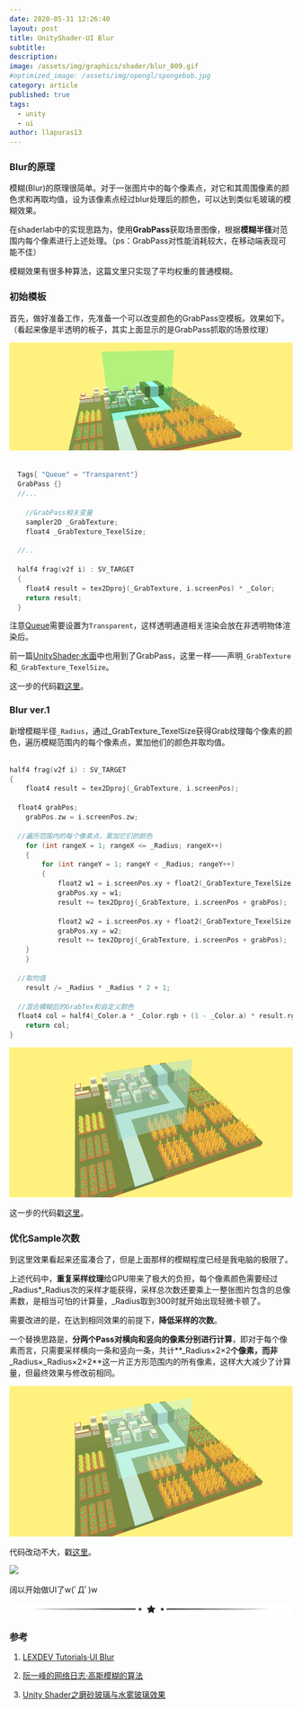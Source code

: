 ```yaml
---
date: 2020-05-31 12:26:40
layout: post
title: UnityShader·UI Blur
subtitle: 
description: 
image: /assets/img/graphics/shader/blur_009.gif
#optimized_image: /assets/img/opengl/spongebob.jpg
category: article
published: true
tags:
  - unity
  - ui
author: llapuras13
---
```


### Blur的原理

模糊(Blur)的原理很简单。对于一张图片中的每个像素点，对它和其周围像素的颜色求和再取均值，设为该像素点经过blur处理后的颜色，可以达到类似毛玻璃的模糊效果。

在shaderlab中的实现思路为，使用**GrabPass**获取场景图像，根据**模糊半径**对范围内每个像素进行上述处理。（ps：GrabPass对性能消耗较大，在移动端表现可能不佳）

模糊效果有很多种算法，这篇文里只实现了平均权重的普通模糊。

### 初始模板

首先，做好准备工作，先准备一个可以改变颜色的GrabPass空模板。效果如下。（看起来像是半透明的板子，其实上面显示的是GrabPass抓取的场景纹理）

![](/assets/img/graphics/shader/blur_000.png)

```cpp

  Tags{ "Queue" = "Transparent"}
  GrabPass {}
  //...

	//GrabPass相关变量
	sampler2D _GrabTexture;
	float4 _GrabTexture_TexelSize;

  //..
  
  half4 frag(v2f i) : SV_TARGET
  {
    float4 result = tex2Dproj(_GrabTexture, i.screenPos) * _Color;			
    return result;
  }
```

注意[Queue](https://docs.unity3d.com/Manual/SL-SubShaderTags.html)需要设置为``Transparent``，这样透明通道相关渲染会放在非透明物体渲染后。

前一篇[UnityShader·水面](../UnityShader-水面/)中也用到了GrabPass，这里一样——声明``_GrabTexture``和``_GrabTexture_TexelSize``。

这一步的代码戳[这里](https://github.com/llapuras/ShaderLib/blob/master/UIBlur/BlurUI_000.shader)。

### Blur ver.1

新增模糊半径``_Radius``，通过_GrabTexture_TexelSize获得Grab纹理每个像素的颜色，遍历模糊范围内的每个像素点，累加他们的颜色并取均值。

```cpp

half4 frag(v2f i) : SV_TARGET
{
	float4 result = tex2Dproj(_GrabTexture, i.screenPos);
	
  float4 grabPos;
	grabPos.zw = i.screenPos.zw;

  //遍历范围内的每个像素点，累加它们的颜色
	for (int rangeX = 1; rangeX <= _Radius; rangeX++)
	{
		for (int rangeY = 1; rangeY < _Radius; rangeY++)
		{
			float2 w1 = i.screenPos.xy + float2(_GrabTexture_TexelSize.x * rangeX, _GrabTexture_TexelSize.y * rangeY);
			grabPos.xy = w1;
			result += tex2Dproj(_GrabTexture, i.screenPos + grabPos);

			float2 w2 = i.screenPos.xy + float2(_GrabTexture_TexelSize.x * rangeX, _GrabTexture_TexelSize.y * -rangeY);
			grabPos.xy = w2;
			result += tex2Dproj(_GrabTexture, i.screenPos + grabPos);
  	}
	}

  //取均值
	result /= _Radius * _Radius * 2 + 1; 

  //混合模糊后的GrabTex和自定义颜色
  float4 col = half4(_Color.a * _Color.rgb + (1 - _Color.a) * result.rgb, 1.0f);
	return col;
}

```

![](/assets/img/graphics/shader/blur_001.gif)

这一步的代码戳[这里](https://github.com/llapuras/ShaderLib/blob/master/UIBlur/BlurUI_001.shader)。

### 优化Sample次数

到这里效果看起来还蛮凑合了，但是上面那样的模糊程度已经是我电脑的极限了。

上述代码中，**重复采样纹理**给GPU带来了极大的负担，每个像素颜色需要经过_Radius*_Radius次的采样才能获得，采样总次数还要乘上一整张图片包含的总像素数，是相当可怕的计算量，_Radius取到300时就开始出现轻微卡顿了。

需要改进的是，在达到相同效果的前提下，**降低采样的次数**。

一个替换思路是，**分两个Pass对横向和竖向的像素分别进行计算**，即对于每个像素而言，只需要采样横向一条和竖向一条，共计**_Radius×2×2**个像素，而非**_Radius×_Radius×2×2**这一片正方形范围内的所有像素，这样大大减少了计算量，但最终效果与修改前相同。

![](/assets/img/graphics/shader/blur_002.gif)

代码改动不大，戳[这里](https://github.com/llapuras/ShaderLib/blob/master/UIBlur/BlurUI_002.shader)。

![](/assets/img/graphics/shader/blur_009.gif)

阔以开始做UI了w(ﾟДﾟ)w

![](/assets/img/line.png)

### 参考

1. [LEXDEV Tutorials·UI Blur](https://lexdev.net/tutorials/ui/blur.html#section_2)

2. [阮一峰的网络日志·高斯模糊的算法](http://www.ruanyifeng.com/blog/2012/11/gaussian_blur.html)

3. [Unity Shader之磨砂玻璃与水雾玻璃效果](https://blog.uwa4d.com/archives/UWALab_UnityShader.html)
